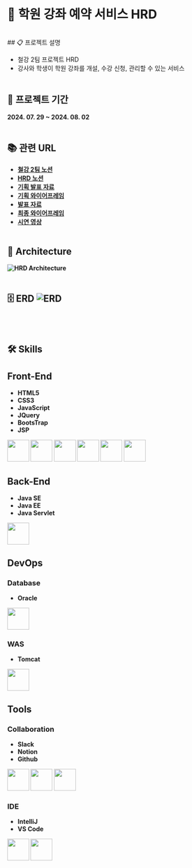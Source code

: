 # 🏫 학원 강좌 예약 서비스 HRD
<br>
## 📋 프로젝트 설명

- 철강 2팀 프로젝트 HRD
- 강사와 학생이 학원 강좌를 개설, 수강 신청, 관리할 수 있는 서비스
  <br><br>

## 📅 프로젝트 기간
<b>
2024. 07. 29 ~ 2024. 08. 02
<br><br>

## 📚 관련 URL

- [철강 2팀 노션](https://spring-periodical-246.notion.site/2-d0fd365a39af4b85be1852d8b2370e95?pvs=4)
- [HRD 노션](https://spring-periodical-246.notion.site/3c5c92e563254e71aec423f7601788e2?pvs=4)
- [기획 발표 자료](https://www.miricanvas.com/v/13hxu1j)
- [기획 와이어프레임](https://prezi.com/view/D5ar9xwC8OxzJwusOBWx)
- [발표 자료](https://www.miricanvas.com/v/13hxu1j)
- [최종 와이어프레임](https://prezi.com/view/nfhQexVTeiA3QzwhgdfH)
- [시연 영상](https://youtu.be/E4kCNqFvDeU)
  <br><br>

## 🗼 Architecture
![HRD Architecture](https://github.com/user-attachments/assets/e35dc329-a382-4c53-895b-11ffc11924d0)
<br><br>

## 🗄️ ERD ![ERD](https://github.com/user-attachments/assets/729954ac-23e4-4a1d-8583-783905597d7d)
<br><br>

## 🛠️ Skills

## Front-End

- HTML5
- CSS3
- JavaScript
- JQuery
- BootsTrap
- JSP

<img width=50 src="https://noticon-static.tammolo.com/dgggcrkxq/image/upload/v1566995514/noticon/jufppyr8htislboas4ve.png">
<img width=50 src="https://noticon-static.tammolo.com/dgggcrkxq/image/upload/v1566912109/noticon/puksfce6wca36hes1vom.png">
<img width=50 src="https://noticon-static.tammolo.com/dgggcrkxq/image/upload/v1567008394/noticon/ohybolu4ensol1gzqas1.png">
<img width=50 src="https://noticon-static.tammolo.com/dgggcrkxq/image/upload/v1567128552/noticon/mksvojnxnqtvdwrhttce.png">
<img width=50 src="https://noticon-static.tammolo.com/dgggcrkxq/image/upload/v1567128495/noticon/gpkdob34yhkxoo7cyyqv.png">
<img width=50 src="https://noticon-static.tammolo.com/dgggcrkxq/image/upload/v1592435019/noticon/z0s5osjhwlxpeo6pxslv.png">

<br>

## Back-End

- Java SE
- Java EE
- Java Servlet

<img width=50 src="https://noticon-static.tammolo.com/dgggcrkxq/image/upload/v1659254245/noticon/rj5wzu8zlbf1ddo2u8hq.png">

<br>

## DevOps

### Database
- Oracle

<img width=50 src="https://noticon-static.tammolo.com/dgggcrkxq/image/upload/v1719981319/noticon/wgv5ufajbpnjdhexz6jc.png">


### WAS
- Tomcat

<img width=50 src="https://noticon-static.tammolo.com/dgggcrkxq/image/upload/v1629971717/noticon/ekgsz2bxwksz9xrgwgvx.png">

<br>

## Tools

### Collaboration
- Slack
- Notion
- Github

<img width=50 src="https://noticon-static.tammolo.com/dgggcrkxq/image/upload/v1566913651/noticon/rj9nd1qsykajfusei65f.jpg">
<img width=50 src="https://noticon-static.tammolo.com/dgggcrkxq/image/upload/v1570106347/noticon/hx52ypkqqdzjdvd8iaid.svg">
<img width=50 src="https://noticon-static.tammolo.com/dgggcrkxq/image/upload/v1566899596/noticon/slhw4nu8hybreryigopq.png">


### IDE
- IntelliJ
- VS Code

<img width=50 src="https://noticon-static.tammolo.com/dgggcrkxq/image/upload/v1566913019/noticon/watr41yboy1ub4jfuqlq.png">
<img width=50 src="https://noticon-static.tammolo.com/dgggcrkxq/image/upload/v1568917735/noticon/aeui5qns4zczje6eejpc.png">
